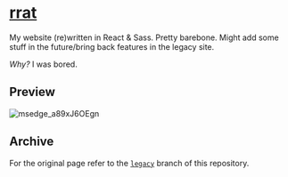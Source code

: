 # [rrat](https://kyrie25.me)

My website (re)written in React & Sass. Pretty barebone. Might add some stuff in the future/bring back features in the legacy site.

_Why?_ I was bored.

## Preview

![msedge_a89xJ6OEgn](https://user-images.githubusercontent.com/77577746/168086615-ad24955e-2bad-45b7-b400-86c6ec80ce04.gif)

## Archive

For the original page refer to the [`legacy`](https://github.com/kyrie25/portfolio/tree/legacy) branch of this repository.
